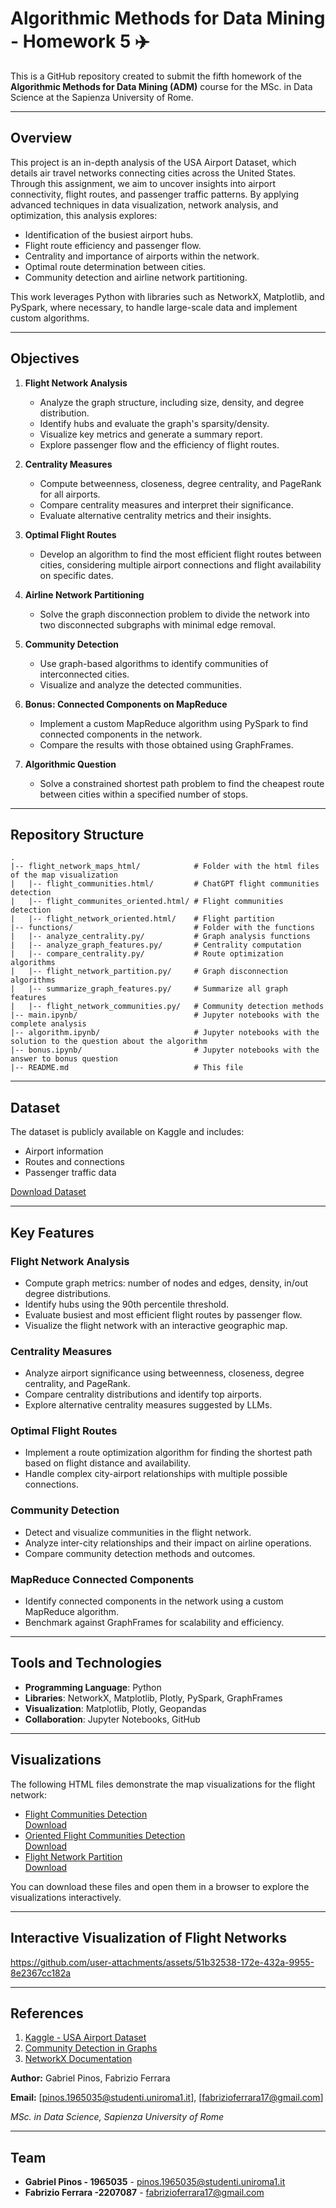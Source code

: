 # Algorithmic Methods for Data Mining - Homework 5 ✈️

This is a GitHub repository created to submit the fifth homework of the **Algorithmic Methods for Data Mining (ADM)** course for the MSc. in Data Science at the Sapienza University of Rome.

---

## Overview

This project is an in-depth analysis of the USA Airport Dataset, which details air travel networks connecting cities across the United States. Through this assignment, we aim to uncover insights into airport connectivity, flight routes, and passenger traffic patterns. By applying advanced techniques in data visualization, network analysis, and optimization, this analysis explores:

- Identification of the busiest airport hubs.
- Flight route efficiency and passenger flow.
- Centrality and importance of airports within the network.
- Optimal route determination between cities.
- Community detection and airline network partitioning.

This work leverages Python with libraries such as NetworkX, Matplotlib, and PySpark, where necessary, to handle large-scale data and implement custom algorithms.

---

## Objectives

1. **Flight Network Analysis**
   - Analyze the graph structure, including size, density, and degree distribution.
   - Identify hubs and evaluate the graph's sparsity/density.
   - Visualize key metrics and generate a summary report.
   - Explore passenger flow and the efficiency of flight routes.

2. **Centrality Measures**
   - Compute betweenness, closeness, degree centrality, and PageRank for all airports.
   - Compare centrality measures and interpret their significance.
   - Evaluate alternative centrality metrics and their insights.

3. **Optimal Flight Routes**
   - Develop an algorithm to find the most efficient flight routes between cities, considering multiple airport connections and flight availability on specific dates.

4. **Airline Network Partitioning**
   - Solve the graph disconnection problem to divide the network into two disconnected subgraphs with minimal edge removal.

5. **Community Detection**
   - Use graph-based algorithms to identify communities of interconnected cities.
   - Visualize and analyze the detected communities.

6. **Bonus: Connected Components on MapReduce**
   - Implement a custom MapReduce algorithm using PySpark to find connected components in the network.
   - Compare the results with those obtained using GraphFrames.

7. **Algorithmic Question**
   - Solve a constrained shortest path problem to find the cheapest route between cities within a specified number of stops.

---

## Repository Structure

```
.
|-- flight_network_maps_html/            # Folder with the html files of the map visualization
|   |-- flight_communities.html/         # ChatGPT flight communities detection
|   |-- flight_communites_oriented.html/ # Flight communities detection
|   |-- flight_network_oriented.html/    # Flight partition 
|-- functions/                           # Folder with the functions
|   |-- analyze_centrality.py/           # Graph analysis functions
|   |-- analyze_graph_features.py/       # Centrality computation
|   |-- compare_centrality.py/           # Route optimization algorithms
|   |-- flight_network_partition.py/     # Graph disconnection algorithms
|   |-- summarize_graph_features.py/     # Summarize all graph features
|   |-- flight_network_communities.py/   # Community detection methods
|-- main.ipynb/                          # Jupyter notebooks with the complete analysis
|-- algorithm.ipynb/                     # Jupyter notebooks with the solution to the question about the algorithm
|-- bonus.ipynb/                         # Jupyter notebooks with the answer to bonus question
|-- README.md                            # This file

```

---

## Dataset

The dataset is publicly available on Kaggle and includes:

- Airport information
- Routes and connections
- Passenger traffic data

[Download Dataset](https://www.kaggle.com/datasets/flashgordon/usa-airport-dataset)

---

## Key Features

### Flight Network Analysis
- Compute graph metrics: number of nodes and edges, density, in/out degree distributions.
- Identify hubs using the 90th percentile threshold.
- Evaluate busiest and most efficient flight routes by passenger flow.
- Visualize the flight network with an interactive geographic map.

### Centrality Measures
- Analyze airport significance using betweenness, closeness, degree centrality, and PageRank.
- Compare centrality distributions and identify top airports.
- Explore alternative centrality measures suggested by LLMs.

### Optimal Flight Routes
- Implement a route optimization algorithm for finding the shortest path based on flight distance and availability.
- Handle complex city-airport relationships with multiple possible connections.

### Community Detection
- Detect and visualize communities in the flight network.
- Analyze inter-city relationships and their impact on airline operations.
- Compare community detection methods and outcomes.

### MapReduce Connected Components
- Identify connected components in the network using a custom MapReduce algorithm.
- Benchmark against GraphFrames for scalability and efficiency.

---

## Tools and Technologies

- **Programming Language**: Python
- **Libraries**: NetworkX, Matplotlib, Plotly, PySpark, GraphFrames
- **Visualization**: Matplotlib, Plotly, Geopandas
- **Collaboration**: Jupyter Notebooks, GitHub

---


## Visualizations

The following HTML files demonstrate the map visualizations for the flight network:

- [Flight Communities Detection](flight_network_maps_html/flight_communities.html)  
  [Download](https://github.com/GabrielPinos/ADM_HW5/raw/main/flight_network_maps_html/flight_communities.html)
- [Oriented Flight Communities Detection](flight_network_maps_html/flight_communites_oriented.html)  
  [Download](https://github.com/GabrielPinos/ADM_HW5/raw/main/flight_network_maps_html/flight_communites_oriented.html)
- [Flight Network Partition](flight_network_maps_html/flight_network_oriented.html)  
  [Download](https://github.com/GabrielPinos/ADM_HW5/raw/main/flight_network_maps_html/flight_network_oriented.html)

You can download these files and open them in a browser to explore the visualizations interactively.

---
## Interactive Visualization of Flight Networks

https://github.com/user-attachments/assets/51b32538-172e-432a-9955-8e2367cc182a


---
## References

1. [Kaggle - USA Airport Dataset](https://www.kaggle.com/datasets/flashgordon/usa-airport-dataset)
2. [Community Detection in Graphs](https://www.analyticsvidhya.com/blog/2020/04/community-detection-graphs-networks/)
3. [NetworkX Documentation](https://networkx.org/documentation/stable/)


**Author:** Gabriel Pinos, Fabrizio Ferrara 

**Email:** [pinos.1965035@studenti.uniroma1.it], [fabrizioferrara17@gmail.com]

*MSc. in Data Science, Sapienza University of Rome*

---

## Team

- **Gabriel Pinos - 1965035** - [pinos.1965035@studenti.uniroma1.it](mailto:pinos.1965035@studenti.uniroma1.it)
- **Fabrizio Ferrara -2207087** - [fabrizioferrara17@gmail.com](mailto:fabrizioferrara17@gmail.com)
